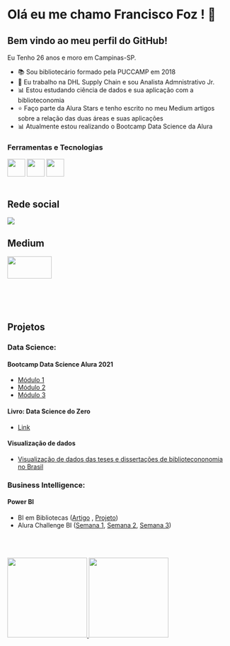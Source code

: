 

# Olá eu me chamo Francisco Foz ! 👋
## Bem vindo ao meu perfil do GitHub!

Eu Tenho 26 anos e moro em Campinas-SP.

- :books: Sou bibliotecário formado pela PUCCAMP em 2018 
- :truck: Eu trabalho na DHL Supply Chain e sou Analista Admnistrativo Jr.
- :bar_chart: Estou estudando ciência de dados e sua aplicação com a biblioteconomia 
- :star: Faço parte da Alura Stars e tenho escrito no meu Medium artigos sobre a relação das duas áreas e suas aplicações
- :bar_chart: Atualmente estou realizando o Bootcamp Data Science da Alura 

### Ferramentas e Tecnologias
<code><img src="https://cdn.jsdelivr.net/gh/devicons/devicon/icons/git/git-original.svg" width="40" height="40"></code>
<code><img src="https://cdn.jsdelivr.net/gh/devicons/devicon/icons/jupyter/jupyter-original-wordmark.svg" width="40" height="40"></code>
<code><img src="https://cdn.jsdelivr.net/gh/devicons/devicon/icons/python/python-original.svg" width="40" height="40"></code>
</br>
</br>

## Rede social

<code><a href="https://www.linkedin.com/in/francisco-tadeu-foz/" target="_blank"><img src="https://img.shields.io/badge/-LinkedIn-%230077B5?style=for-the-badge&logo=linkedin&logoColor=white" target="_blank"></a>  </code>

## Medium

<code><a href="https://medium.com/@franciscofoz" target="_blank"><img src="https://miro.medium.com/max/2000/1*jfdwtvU6V6g99q3G7gq7dQ.png" width="100" height="50" target="_blank"></a> </code> 
</br>
</br>
</br>
</br>


## Projetos

### **Data Science:** 


#### Bootcamp Data Science Alura 2021
* [Módulo 1](https://github.com/FranciscoFoz/Projeto_Modulo1_Bootcamp_Data_Science_Alura_2021)
* [Módulo 2](https://github.com/FranciscoFoz/Projeto_Modulo2_Bootcamp_Data_Science_Alura_2021)
* [Módulo 3](https://github.com/FranciscoFoz/Projeto_Modulo3_Bootcamp_Data_Science_Alura_2021)



#### Livro: Data Science do Zero
* [Link](https://github.com/FranciscoFoz/Bibliotecario_em_Ciencia_de_Dados)


#### Visualização de dados

* [Visualização de dados das teses e dissertações de bibliotecononomia no Brasil](https://github.com/FranciscoFoz/Visualizacoes_TesesDissertacoes_Biblioteconomia_Brasil)

### **Business Intelligence:** 

   #### Power BI
   * BI em Bibliotecas ([Artigo](https://franciscofoz.medium.com/business-intelligence-em-bibliotecas-com-power-bi-4065df7b232c) , [Projeto](https://github.com/FranciscoFoz/BI_Biblioteca))
   * Alura Challenge BI ([Semana 1](https://github.com/FranciscoFoz/Alura_Challenge_BI_Semana1), [Semana 2](https://github.com/FranciscoFoz/Alura_Challenge_BI_Semana2), [Semana 3](https://github.com/FranciscoFoz/Alura_Challenge_BI_Semana3))


</br>
</br>
</br>

<div>
<a href="https://gist.github.com/FranciscoFoz">
<img height="180em" src="https://github-readme-stats.vercel.app/api/top-langs/?username=FranciscoFoz&layout=compact&langs_count=7&theme=dracula"/>
<img height="180em" src="https://github-readme-stats.vercel.app/api?username=FranciscoFoz&show_icons=true&theme=dracula&include_all_commits=true&count_private=true"/>
</div>

